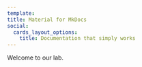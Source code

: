 ```yaml
---
template: 
title: Material for MkDocs
social:
  cards_layout_options:
    title: Documentation that simply works
---
```


Welcome to our lab.
